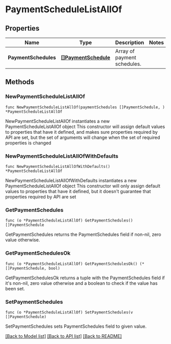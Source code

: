 # PaymentScheduleListAllOf

## Properties

Name | Type | Description | Notes
------------ | ------------- | ------------- | -------------
**PaymentSchedules** | [**[]PaymentSchedule**](PaymentSchedule.md) | Array of payment schedules. | 

## Methods

### NewPaymentScheduleListAllOf

`func NewPaymentScheduleListAllOf(paymentSchedules []PaymentSchedule, ) *PaymentScheduleListAllOf`

NewPaymentScheduleListAllOf instantiates a new PaymentScheduleListAllOf object
This constructor will assign default values to properties that have it defined,
and makes sure properties required by API are set, but the set of arguments
will change when the set of required properties is changed

### NewPaymentScheduleListAllOfWithDefaults

`func NewPaymentScheduleListAllOfWithDefaults() *PaymentScheduleListAllOf`

NewPaymentScheduleListAllOfWithDefaults instantiates a new PaymentScheduleListAllOf object
This constructor will only assign default values to properties that have it defined,
but it doesn't guarantee that properties required by API are set

### GetPaymentSchedules

`func (o *PaymentScheduleListAllOf) GetPaymentSchedules() []PaymentSchedule`

GetPaymentSchedules returns the PaymentSchedules field if non-nil, zero value otherwise.

### GetPaymentSchedulesOk

`func (o *PaymentScheduleListAllOf) GetPaymentSchedulesOk() (*[]PaymentSchedule, bool)`

GetPaymentSchedulesOk returns a tuple with the PaymentSchedules field if it's non-nil, zero value otherwise
and a boolean to check if the value has been set.

### SetPaymentSchedules

`func (o *PaymentScheduleListAllOf) SetPaymentSchedules(v []PaymentSchedule)`

SetPaymentSchedules sets PaymentSchedules field to given value.



[[Back to Model list]](../README.md#documentation-for-models) [[Back to API list]](../README.md#documentation-for-api-endpoints) [[Back to README]](../README.md)


